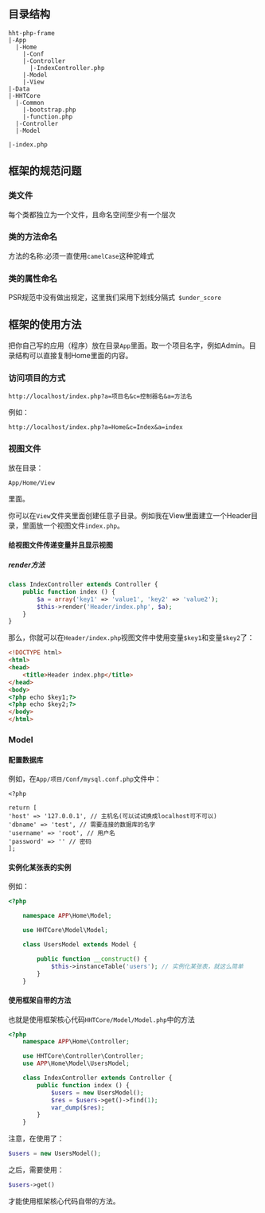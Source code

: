 ## 目录结构

```
hht-php-frame
|-App
  |-Home
    |-Conf
    |-Controller
      |-IndexController.php
    |-Model
    |-View
|-Data
|-HHTCore
  |-Common
    |-bootstrap.php
    |-function.php
  |-Controller
  |-Model
  
|-index.php
```

## 框架的规范问题

### 类文件

每个类都独立为一个文件，且命名空间至少有一个层次

### 类的方法命名

方法的名称:必须一直使用`camelCase`这种驼峰式

### 类的属性命名

PSR规范中没有做出规定，这里我们采用下划线分隔式` $under_score`

## 框架的使用方法

把你自己写的应用（程序）放在目录`App`里面。取一个项目名字，例如Admin。目录结构可以直接复制Home里面的内容。

### 访问项目的方式

```
http://localhost/index.php?a=项目名&c=控制器名&a=方法名
```

例如：

```
http://localhost/index.php?a=Home&c=Index&a=index
```

### 视图文件

放在目录：

```
App/Home/View
```

里面。

你可以在`View`文件夹里面创建任意子目录。例如我在View里面建立一个Header目录，里面放一个视图文件`index.php`。

#### 给视图文件传递变量并且显示视图

##### render方法

```php
class IndexController extends Controller {
    public function index () {
        $a = array('key1' => 'value1', 'key2' => 'value2');
        $this->render('Header/index.php', $a);
    }
}
```

那么，你就可以在`Header/index.php`视图文件中使用变量`$key1`和变量`$key2`了：

```html
<!DOCTYPE html>
<html>
<head>
	<title>Header index.php</title>
</head>
<body>
<?php echo $key1;?>
<?php echo $key2;?>
</body>
</html>
```

### Model

#### 配置数据库

例如，在`App/项目/Conf/mysql.conf.php`文件中：

```
<?php

return [
'host' => '127.0.0.1', // 主机名(可以试试换成localhost可不可以)
'dbname' => 'test', // 需要连接的数据库的名字
'username' => 'root', // 用户名
'password' => '' // 密码
];
```

#### 实例化某张表的实例

例如：

```php
<?php

    namespace APP\Home\Model;

    use HHTCore\Model\Model;

    class UsersModel extends Model {

    	public function __construct() {
    		$this->instanceTable('users'); // 实例化某张表，就这么简单
    	}
    }
```

#### 使用框架自带的方法

也就是使用框架核心代码`HHTCore/Model/Model.php`中的方法

```php
<?php
    namespace APP\Home\Controller;

    use HHTCore\Controller\Controller;
    use APP\Home\Model\UsersModel;

    class IndexController extends Controller {
    	public function index () {
    		$users = new UsersModel();
    		$res = $users->get()->find(1);
    		var_dump($res);
    	}
    }
```

注意，在使用了：

```php
$users = new UsersModel();
```

之后，需要使用：

```php
$users->get()
```

才能使用框架核心代码自带的方法。